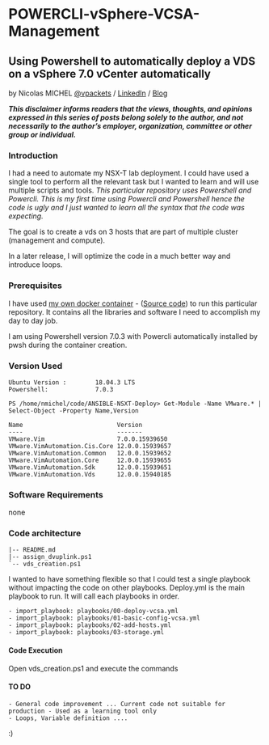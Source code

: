 # POWERCLI-vSphere-VCSA-Management


## Using Powershell to automatically deploy a VDS on a vSphere 7.0 vCenter automatically
by Nicolas MICHEL [@vpackets](https://twitter.com/vpackets) / [LinkedIn](https://www.linkedin.com/in/mclnicolas/) / [Blog](http://vpackets.net/) 

_**This disclaimer informs readers that the views, thoughts, and opinions expressed in this series of posts belong solely to the author, and not necessarily to the author’s employer, organization, committee or other group or individual.**_

### Introduction ###

I had a need to automate my NSX-T lab deployment. I could have used a single tool to perform all the relevant task but I wanted to learn and will use multiple scripts and tools.
_*This particular repository uses Powershell and Powercli. This is my first time using Powercli and Powershell hence the code is ugly and I just wanted to learn all the syntax that the code was expecting.*_

The goal is to create a vds on 3 hosts that are part of multiple cluster (management and compute).

In a later release, I will optimize the code in a much better way and introduce loops.


### Prerequisites ###

I have used [my own docker container](https://hub.docker.com/repository/docker/vpackets/tools) - ([Source code](https://github.com/vPackets/DOCKER-Tools))  to run this particular repository.
It contains all the libraries and software I need to accomplish my day to day job.

I am using Powershell version 7.0.3 with Powercli automatically installed by pwsh during the container creation.


### Version Used ###

```
Ubuntu Version :        18.04.3 LTS 
Powershell:             7.0.3

PS /home/nmichel/code/ANSIBLE-NSXT-Deploy> Get-Module -Name VMware.* | Select-Object -Property Name,Version       

Name                          Version
----                          -------
VMware.Vim                    7.0.0.15939650
VMware.VimAutomation.Cis.Core 12.0.0.15939657
VMware.VimAutomation.Common   12.0.0.15939652
VMware.VimAutomation.Core     12.0.0.15939655
VMware.VimAutomation.Sdk      12.0.0.15939651
VMware.VimAutomation.Vds      12.0.0.15940185

```


### Software Requirements #

none



### Code architecture ###

```
|-- README.md
|-- assign_dvuplink.ps1
`-- vds_creation.ps1
```

I wanted to have something flexible so that I could test a single playbook without impacting the code on other playbooks.
Deploy.yml is the main playbook to run. It will call each playbooks in order.

```
- import_playbook: playbooks/00-deploy-vcsa.yml
- import_playbook: playbooks/01-basic-config-vcsa.yml
- import_playbook: playbooks/02-add-hosts.yml
- import_playbook: playbooks/03-storage.yml
```


#### Code Execution ####

Open vds_creation.ps1 and execute the commands


#### TO DO ####

    - General code improvement ... Current code not suitable for production - Used as a learning tool only
    - Loops, Variable definition .... 


:)